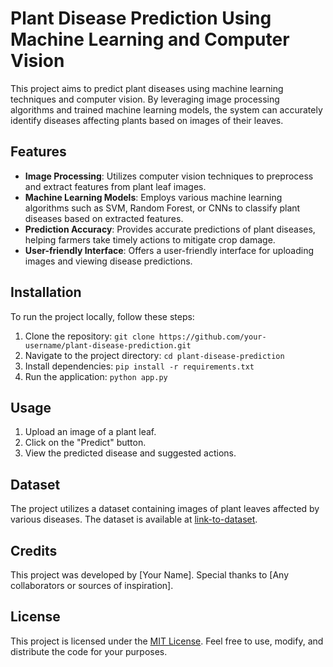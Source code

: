 # Plant Disease Prediction Using Machine Learning and Computer Vision

This project aims to predict plant diseases using machine learning techniques and computer vision. By leveraging image processing algorithms and trained machine learning models, the system can accurately identify diseases affecting plants based on images of their leaves.

## Features

- **Image Processing**: Utilizes computer vision techniques to preprocess and extract features from plant leaf images.
- **Machine Learning Models**: Employs various machine learning algorithms such as SVM, Random Forest, or CNNs to classify plant diseases based on extracted features.
- **Prediction Accuracy**: Provides accurate predictions of plant diseases, helping farmers take timely actions to mitigate crop damage.
- **User-friendly Interface**: Offers a user-friendly interface for uploading images and viewing disease predictions.

## Installation

To run the project locally, follow these steps:

1. Clone the repository: `git clone https://github.com/your-username/plant-disease-prediction.git`
2. Navigate to the project directory: `cd plant-disease-prediction`
3. Install dependencies: `pip install -r requirements.txt`
4. Run the application: `python app.py`

## Usage

1. Upload an image of a plant leaf.
2. Click on the "Predict" button.
3. View the predicted disease and suggested actions.

## Dataset

The project utilizes a dataset containing images of plant leaves affected by various diseases. The dataset is available at [link-to-dataset](https://example.com).

## Credits

This project was developed by [Your Name]. Special thanks to [Any collaborators or sources of inspiration].

## License

This project is licensed under the [MIT License](https://opensource.org/licenses/MIT). Feel free to use, modify, and distribute the code for your purposes.
